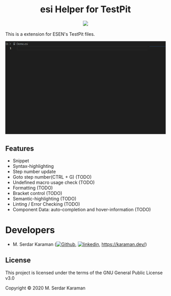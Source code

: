 <p>
  <h1 align="center">esi Helper for TestPit</h1>
</p>
<p align="center">
    <a href="https://github.com/Mavrikant/esi-Helper-for-TestPit">
        <img src="https://img.shields.io/github/stars/Mavrikant/esi-Helper-for-TestPit?style=social">
    </a>
</p>

This is a extension for ESEN's TestPit files.

![Animation](/images/Animation.gif)

## Features

- Snippet
- Syntax-highlighting
- Step number update
- Goto step number(CTRL + G) (TODO)
- Undefined macro usage check (TODO)
- Formatting (TODO)
- Bracket control (TODO)
- Semantic-highlighting (TODO)
- Linting / Error Checking (TODO)
- Component Data: auto-completion and hover-information (TODO)

# Developers

- M. Serdar Karaman (<a href="https://github.com/Mavrikant" alt="Github"><img src="https://cdn-icons-png.flaticon.com/512/25/25231.png" alt="Github" width="15" height="15"></a>, <a href="https://www.linkedin.com/in/mserdarkaraman/" alt="linkedin"><img src="https://raw.githubusercontent.com/MartinHeinz/MartinHeinz/master/linkedin-3-16.png" alt="linkedin" width="15" height="15"></a>, https://karaman.dev/)

## License
This project is licensed under the terms of the GNU General Public License v3.0

Copyright © 2020 M. Serdar Karaman

[3.2]: https://raw.githubusercontent.com/MartinHeinz/MartinHeinz/master/linkedin-3-16.png (LinkedIn)
[2]: https://www.linkedin.com/in/mserdarkaraman/
